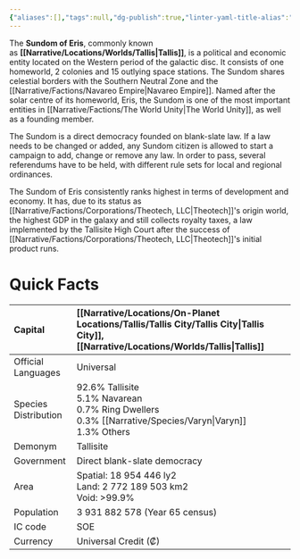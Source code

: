 ```yaml
---
{"aliases":[],"tags":null,"dg-publish":true,"linter-yaml-title-alias":"Quick Facts","Universal Name":"","permalink":"/narrative/factions/sundom-of-eris/","dgPassFrontmatter":true}
---
```


The **Sundom of Eris**, commonly known as **[[Narrative/Locations/Worlds/Tallis\|Tallis]]**, is a political and economic entity located on the Western period of the galactic disc. It consists of one homeworld, 2 colonies and 15 outlying space stations. The Sundom shares celestial borders with the Southern Neutral Zone and the [[Narrative/Factions/Navareo Empire\|Navareo Empire]]. Named after the solar centre of its homeworld, Eris, the Sundom is one of the most important entities in [[Narrative/Factions/The World Unity\|The World Unity]], as well as a founding member.

The Sundom is a direct democracy founded on blank-slate law. If a law needs to be changed or added, any Sundom citizen is allowed to start a campaign to add, change or remove any law. In order to pass, several referendums have to be held, with different rule sets for local and regional ordinances.

The Sundom of Eris consistently ranks highest in terms of development and economy. It has, due to its status as [[Narrative/Factions/Corporations/Theotech, LLC\|Theotech]]'s origin world, the highest GDP in the galaxy and still collects royalty taxes, a law implemented by the Tallisite High Court after the success of [[Narrative/Factions/Corporations/Theotech, LLC\|Theotech]]'s initial product runs.

# Quick Facts

|   Capital                |   [[Narrative/Locations/On-Planet Locations/Tallis/Tallis City/Tallis City\|Tallis City]], [[Narrative/Locations/Worlds/Tallis\|Tallis]]<br>                                                                                                                                                     |
|:-------------------------|:------------------------------------------------------------------------------------------------------------------------------------------------------------------------------|
|   Official Languages     |   Universal                                                                                                                                                                   |
|   Species Distribution   |                                 92.6% Tallisite&nbsp;<div>5.1% Navarean&nbsp;</div><div>0.7% Ring Dwellers&nbsp;</div><div>0.3% [[Narrative/Species/Varyn\|Varyn]]&nbsp;</div><div>1.3% Others<br> </div>  |
|   Demonym                |   Tallisite                                                                                                                                                                   |
|   Government             |   Direct blank-slate democracy                                                                                                                                                |
|   Area                   | Spatial: 18 954 446 ly2&nbsp;<div>Land: 2 772 189 503 km2&nbsp;</div><div>Void: &gt;99.9%</div>                                                                               |
|   Population             |                                                                                                                                              3 931 882 578 (Year 65 census)   |
|   IC code                |   SOE                                                                                                                                                                         |
|   Currency               | Universal Credit (₡)                                                                                                                                                          |  
